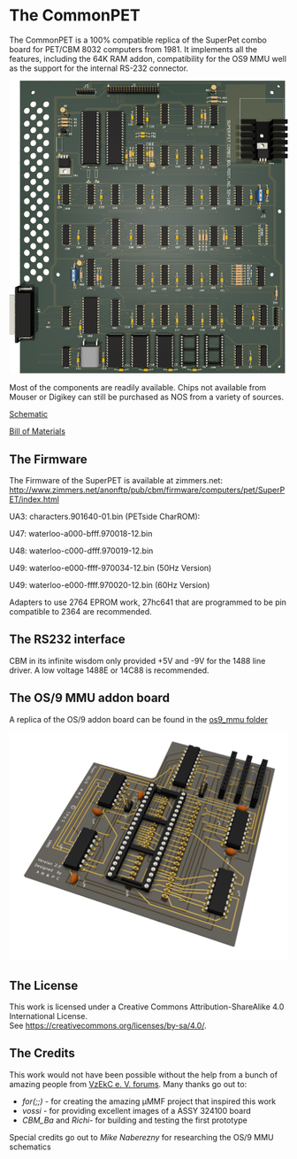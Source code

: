 # The CommonPET
The CommonPET is a 100% compatible replica of the SuperPet combo board for PET/CBM 8032 computers from 1981.
It implements all the features, including the 64K RAM addon, compatibility for the OS9 MMU well as the support for the internal RS-232 connector.

![CommonPET render](https://github.com/InsaneDruid/CommonPET/blob/main/images/CommonPET_render.png)

Most of the components are readily available. Chips not available from Mouser or Digikey can still be purchased as NOS from a variety of sources.

[Schematic](https://github.com/InsaneDruid/CommonPET/blob/main/CommonPET.pdf "Schematic")  

[Bill of Materials](https://htmlpreview.github.io/?https://github.com/InsaneDruid/CommonPET/blob/main/bom/CommonPET_bom.html "Bill of Materials")
## The Firmware
The Firmware of the SuperPET is available at zimmers.net: http://www.zimmers.net/anonftp/pub/cbm/firmware/computers/pet/SuperPET/index.html

UA3: characters.901640-01.bin (PETside CharROM):

U47: waterloo-a000-bfff.970018-12.bin

U48: waterloo-c000-dfff.970019-12.bin

U49: waterloo-e000-ffff-970034-12.bin (50Hz Version)

U49: waterloo-e000-ffff.970020-12.bin (60Hz Version)

Adapters to use 2764 EPROM work, 27hc641 that are programmed to be pin compatible to 2364 are recommended.

## The RS232 interface
CBM in its infinite wisdom only provided +5V and -9V for the 1488 line driver. A low voltage 1488E or 14C88 is recommended.

## The OS/9 MMU addon board
A replica of the OS/9 addon board can be found in the [os9_mmu folder](https://github.com/InsaneDruid/CommonPET/blob/main/os9_mmu/ "os9_mmu folder")

![OS/9 MMU addon board render](https://github.com/InsaneDruid/CommonPET/blob/main/os9_mmu/images/os9_mmu_render.png) 

## The License
This work is licensed under a Creative Commons Attribution-ShareAlike 4.0 International License.  
See https://creativecommons.org/licenses/by-sa/4.0/.

## The Credits
This work would not have been possible without the help from a bunch of amazing people from [VzEkC e. V. forums](https://forum.classic-computing.de/forum/ "forum.classic-computing.de"). Many thanks go out to:

* *for(;;)* - for creating the amazing µMMF project that inspired this work
* *vossi* - for providing excellent images of a ASSY 324100 board
* *CBM_Ba* and *Richi*- for building and testing the first prototype

Special credits go out to *Mike Naberezny* for researching the OS/9 MMU schematics
